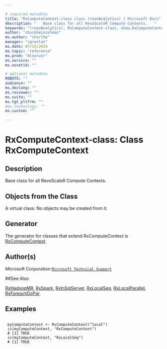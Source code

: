 ```yaml
--- 

# required metadata 
title: "RxComputeContext-class class (revoAnalytics) | Microsoft Docs" 
description: "   Base class for all RevoScaleR Compute Contexts.   " 
keywords: "(revoAnalytics), RxComputeContext-class, show,RxComputeContext-method, classes" 
author: "chuckheinzelman"
ms.author: "charlhe" 
manager: "cgronlun" 
ms.date: 07/15/2019
ms.topic: "reference" 
ms.prod: "mlserver" 
ms.service: "" 
ms.assetid: "" 

# optional metadata 
ROBOTS: "" 
audience: "" 
ms.devlang: "" 
ms.reviewer: "" 
ms.suite: "" 
ms.tgt_pltfrm: "" 
#ms.technology: "" 
ms.custom: "" 

--- 
```





 # RxComputeContext-class: Class RxComputeContext 
 ## Description

Base class for all RevoScaleR Compute Contexts.  


 ## Objects from the Class 


A virtual class: No objects may be created from it.

 ## Generator 


The generator for classes that extend RxComputeContext is
[RxComputeContext](RxComputeContext.md).  


 ## Author(s)
 Microsoft Corporation [`Microsoft Technical Support`](https://go.microsoft.com/fwlink/?LinkID=698556&clcid=0x409)
 
 
 ##See Also
 
[RxHadoopMR](RevoScaleR-deprecated.md),
[RxSpark](RxSpark.md),
[RxInSqlServer](RxInSqlServer.md),
[RxLocalSeq](RxLocalSeq.md),
[RxLocalParallel](RxLocalParallel.md),
[RxForeachDoPar](RxForeachDoPar.md).

 ## Examples

 ```

  myComputeContext <- RxComputeContext("local")
  is(myComputeContext, "RxComputeContext")
  # [1] TRUE
  is(myComputeContext, "RxLocalSeq")
  # [1] TRUE
```


